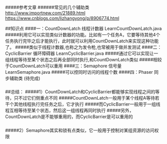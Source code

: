#####参考文章
######常见的几个辅助类
http://www.importnew.com/21889.html
https://www.cnblogs.com/lizhangyong/p/8906774.html

##知识点
####一：CountDownLatch 线程计数器 LearnCountDownLatch.java
#####利用它可以实现类似计数器的功能。比如有一个任务A，它要等待其他4个任务执行完毕之后才能执行，此时就可以利用CountDownLatch来实现这种功能了。
#####类似于线程计数器,也称之为发令枪,也常被用于做并发测试
####二：CyclicBarrier 循环障碍器 LearnCyclicBarrier.java
#####通过它可以实现让一组线程等待至某个状态之后再全部同时执行,和CountDownLatch类似
#####相较于CountDownLatch可以重用
####三：Semaphore 信号量 LearnSemaphore.java
#####可以控同时访问的线程个数 
####四：Phaser 同步辅助类 (待完成)
#####

##总结：
#####1）CountDownLatch和CyclicBarrier都能够实现线程之间的等待，只不过它们侧重点不同
#####CountDownLatch一般用于某个线程A等待若干个其他线程执行完任务之后，它才执行
#####而CyclicBarrier一般用于一组线程互相等待至某个状态，然后这一组线程再同时执行
#####另外，CountDownLatch是不能够重用的，而CyclicBarrier是可以重用的
#####
#####2）Semaphore其实和锁有点类似，它一般用于控制对某组资源的访问权限









